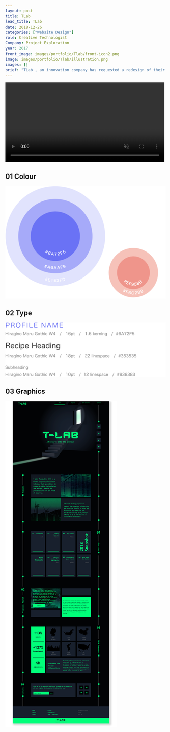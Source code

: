 ```yaml
---
layout: post
title: TLab
lead_title: TLab
date: 2018-12-26
categories: ["Website Design"]
role: Creative Technologist
Company: Project Exploration
year: 2017
front_image: images/portfolio/Tlab/front-icon2.png
image: images/portfolio/Tlab/illustration.png
images: []
brief: "TLab , an innovation company has requested a redesign of their site., beginning with the initial landing page. Stepping into the future"
---
```


<div class="container">
  <div class="row">
    <div class="col-sm-12 desktop">
      <div class="desktop-wrapper">
        <video width="500"  autoplay loop muted="" src="/images/portfolio/Tlab/Tlab.mp4" frameborder="0" allowfullscreen></video>
      </div>
    </div>
  </div>
</div>


<!-- STYLE TILE -->
<div class="row">
    <div class="col-md-6 mx-auto">
    <div class="style-tile">
      <div class="style-tile-line">
        <h2>01 Colour</h2>
      </div>
    </div>
        <img src="/images/portfolio/mmm-app/colors.png" alt="Post-Image" class="w-100 mb-3 padding-0">
    </div>
    <div class="col-md-6 mx-auto">
    <div class="style-tile">
      <div class="style-tile-line">
        <h2>02 Type</h2>
      </div>
    </div>
            <img src="/images/portfolio/mmm-app/type.png" alt="Post-Image" class="w-100 mb-3 padding-0">
    </div>
</div>

<!-- ICONS -->
<div class="style-tile">
  <div class="style-tile-line">
    <h2>03 Graphics</h2>
  </div>
</div>

  <div class="container">
    <div class="row">
      <div class="col-sm-12">
          <img src="/images/portfolio/Tlab/website.png" alt="Post-Image" class="w-100 mb-3 padding-0">
      </div>
    </div>
  </div>
